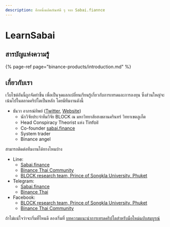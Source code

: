 ```yaml
---
description: อีกหนึ่งผลิตภัณฑ์ดี ๆ จาก Sabai.fiannce
---
```


# LearnSabai

## สารบัญแห่งความรู้

{% page-ref page="binance-products/introduction.md" %}

## เกี่ยวกับเรา

เว็บไซต์อันนี้ถูกจัดทำขึ้น เพื่อเป็นจุดแลกเปลี่ยนเรียนรู้เกี่ยวกับการเทรดและการลงทุน ซึ่งส่วนใหญ่จะเน้นไปในตลาดคริปโตเป็นหลัก โดยมีทีมงานดังนี้

* ธันวา อาภรณ์ทิพย์ \([Twitter](https://twitter.com/TanwaArpornthip), [Website](https://tanwa.info)\) 
  * นักวิจัยประจำทีมวิจัย BLOCK ณ มหาวิทยาลัยสงขลานครินทร์ วิทยาเขตภูเก็ต
  * Head Conspiracy Theorist แห่ง Tinfoil
  * Co-founder [sabai.finance](https://sabai.finance/)
  * System trader
  * Binance angel

สามารถติดต่อทีมงานได้ทางไหนบ้าง

* Line: 
  * [Sabai.finance](https://line.me/ti/g2/Lf5qbzQ3zPnUq0gdyJvvRA?utm_source=invitation&utm_medium=link_copy&utm_campaign=default)
  * [Binance Thai Community](https://line.me/ti/g2/Lf5qbzQ3zPnUq0gdyJvvRA?utm_source=invitation&utm_medium=link_copy&utm_campaign=default)
  * [BLOCK research team, Prince of Songkla University, Phuket](https://line.me/ti/g2/XXpfZUpantI-8wmgpy7wVg)
* Telegram: 
  * [Sabai.finance](https://t.me/THStakePool)
  * [Binance Thai](https://t.me/BinanceThai)
* Facebook:
  * [BLOCK research team, Prince of Songkla University, Phuket](https://www.facebook.com/BLOCK.PSU.Phuket)
  * [Binance Thai Community](https://www.facebook.com/BinanceThaiCommunity)

ถ้าไม่แน่ใจว่าจะเริ่มที่ไหนดี ลองเริ่มที่ [บทความแนะนำการเทรดคริปโตสำหรับมือใหม่ฉบับสมบูรณ์](https://raccoon.tanwa.info/trading/)

